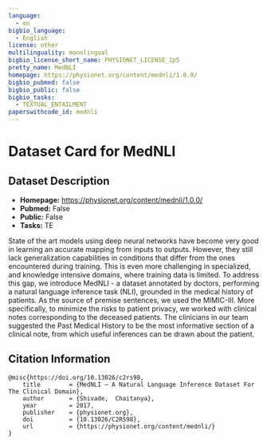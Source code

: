 ```yaml
---
language:
  - en
bigbio_language:
  - English
license: other
multilinguality: monolingual
bigbio_license_short_name: PHYSIONET_LICENSE_1p5
pretty_name: MedNLI
homepage: https://physionet.org/content/mednli/1.0.0/
bigbio_pubmed: false
bigbio_public: false
bigbio_tasks:
  - TEXTUAL_ENTAILMENT
paperswithcode_id: mednli
---
```



# Dataset Card for MedNLI

## Dataset Description

- **Homepage:** https://physionet.org/content/mednli/1.0.0/
- **Pubmed:** False
- **Public:** False
- **Tasks:** TE


State of the art models using deep neural networks have become very good in learning an accurate
mapping from inputs to outputs. However, they still lack generalization capabilities in conditions
that differ from the ones encountered during training. This is even more challenging in specialized,
and knowledge intensive domains, where training data is limited. To address this gap, we introduce
MedNLI - a dataset annotated by doctors, performing a natural language inference task (NLI),
grounded in the medical history of patients. As the source of premise sentences, we used the
MIMIC-III. More specifically, to minimize the risks to patient privacy, we worked with clinical
notes corresponding to the deceased patients. The clinicians in our team suggested the Past Medical
History to be the most informative section of a clinical note, from which useful inferences can be
drawn about the patient.


## Citation Information

```
@misc{https://doi.org/10.13026/c2rs98,
    title        = {MedNLI — A Natural Language Inference Dataset For The Clinical Domain},
    author       = {Shivade,  Chaitanya},
    year         = 2017,
    publisher    = {physionet.org},
    doi          = {10.13026/C2RS98},
    url          = {https://physionet.org/content/mednli/}
}
```
